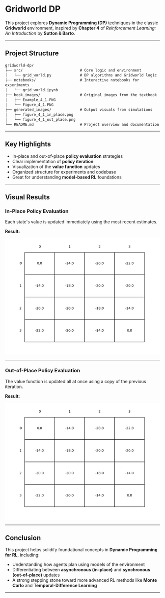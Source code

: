 
# Gridworld DP

This project explores **Dynamic Programming (DP)** techniques in the classic **Gridworld** environment, inspired by **Chapter 4** of _Reinforcement Learning: An Introduction_ by **Sutton & Barto**.

---

## Project Structure

```
gridworld-dp/
├── src/                          # Core logic and environment
│   └── grid_world.py             # DP algorithms and Gridworld logic
├── notebooks/                    # Interactive notebooks for experiments
│   └── grid_world.ipynb
├── book_images/                  # Original images from the textbook
│   ├── Example_4_1.PNG
│   └── Figure_4_1.PNG
├── generated_images/             # Output visuals from simulations
│   ├── figure_4_1_in_place.png
│   └── figure_4_1_out_place.png
└── README.md                     # Project overview and documentation
```

---

## Key Highlights

-  In-place and out-of-place **policy evaluation** strategies
-  Clear implementation of **policy iteration**
-  Visualization of the **value function** updates
-  Organized structure for experiments and codebase
-  Great for understanding **model-based RL** foundations

---

## Visual Results

### In-Place Policy Evaluation

Each state's value is updated immediately using the most recent estimates.
 
**Result:**

![In-Place](generated_images/figure_4_1_in_place.png)

---

### Out-of-Place Policy Evaluation

The value function is updated all at once using a copy of the previous iteration.

 **Result:**

![Out-of-Place](generated_images/figure_4_1_out_place.png)

---

## Conclusion

This project helps solidify foundational concepts in **Dynamic Programming for RL**, including:

- Understanding how agents plan using models of the environment
- Differentiating between **asynchronous (in-place)** and **synchronous (out-of-place)** updates
- A strong stepping stone toward more advanced RL methods like **Monte Carlo** and **Temporal-Difference Learning**

---

